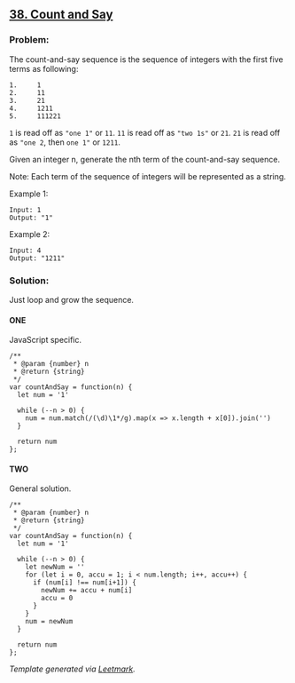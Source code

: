[38. Count and Say](https://leetcode.com/problems/count-and-say/description/)
-----------------------------------------------------------------------------

### Problem:

The count-and-say sequence is the sequence of integers with the first five terms as following:

    1.     1
    2.     11
    3.     21
    4.     1211
    5.     111221

`1` is read off as `"one 1"` or `11`. `11` is read off as `"two 1s"` or `21`. `21` is read off as `"one 2`, then `one 1"` or `1211`.

Given an integer n, generate the nth term of the count-and-say sequence.

Note: Each term of the sequence of integers will be represented as a string.

Example 1:

    Input: 1
    Output: "1"

Example 2:

    Input: 4
    Output: "1211"

### Solution:

Just loop and grow the sequence.

#### ONE

JavaScript specific.

    /**
     * @param {number} n
     * @return {string}
     */
    var countAndSay = function(n) {
      let num = '1'

      while (--n > 0) {
        num = num.match(/(\d)\1*/g).map(x => x.length + x[0]).join('')
      }

      return num
    };

#### TWO

General solution.

    /**
     * @param {number} n
     * @return {string}
     */
    var countAndSay = function(n) {
      let num = '1'

      while (--n > 0) {
        let newNum = ''
        for (let i = 0, accu = 1; i < num.length; i++, accu++) {
          if (num[i] !== num[i+1]) {
            newNum += accu + num[i]
            accu = 0
          }
        }
        num = newNum
      }

      return num
    };

*Template generated via [Leetmark](https://github.com/crimx/crx-leetmark).*
